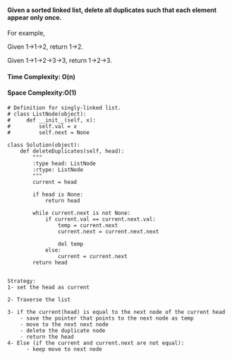 #### Given a sorted linked list, delete all duplicates such that each element appear only once.

For example,

Given 1->1->2, return 1->2.

Given 1->1->2->3->3, return 1->2->3.


#### Time Complexity: O(n)
#### Space Complexity:O(1)


```
# Definition for singly-linked list.
# class ListNode(object):
#     def __init__(self, x):
#         self.val = x
#         self.next = None

class Solution(object):
    def deleteDuplicates(self, head):
        """
        :type head: ListNode
        :rtype: ListNode
        """
        current = head
        
        if head is None:
            return head
        
        while current.next is not None:
            if current.val == current.next.val:
                temp = current.next
                current.next = current.next.next
                
                del temp
            else:
                current = current.next
        return head
        
```

```
Strategy:
1- set the head as current

2- Traverse the list 

3- if the current(head) is equal to the next node of the current head 
    - save the pointer that points to the next node as temp 
    - move to the next next node
    - delete the duplicate node
    - return the head
4- Else (if the current and current.next are not equal):
      - keep move to next node
```
